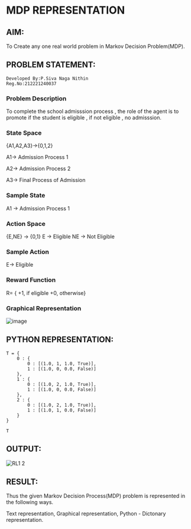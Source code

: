 # MDP REPRESENTATION

## AIM:
To Create any one real world problem in Markov Decision Problem(MDP).

## PROBLEM STATEMENT:
```
Developed By:P.Siva Naga Nithin
Reg.No:212221240037
```

### Problem Description
To complete the school admisssion process , the role of the agent is to promote if the student is eligible , if not eligible , no admisssion.

### State Space
{A1,A2,A3}->{0,1,2}

A1-> Admission Process 1

A2-> Admission Process 2

A3-> Final Process of Admission

### Sample State
A1 -> Admission Process 1

### Action Space
{E,NE} -> {0,1} E -> Eligible NE -> Not Eligible

### Sample Action
E-> Eligible

### Reward Function
R= { +1, if eligible +0, otherwise}


### Graphical Representation

![image](https://github.com/user-attachments/assets/2903e78c-f940-41e1-a628-16ac6a1d0247)


## PYTHON REPRESENTATION:
```
T = {
    0 : {
        0 : [(1.0, 1, 1.0, True)],
        1 : [(1.0, 0, 0.0, False)]
    },
    1 : {
        0 : [(1.0, 2, 1.0, True)],
        1 : [(1.0, 0, 0.0, False)]
    },
    2 : {
        0 : [(1.0, 2, 1.0, True)],
        1 : [(1.0, 1, 0.0, False)]
    }
}

T
```
## OUTPUT:
![RL1 2](https://github.com/user-attachments/assets/566ca98d-f17b-421d-a01f-174e6ff72a05)


## RESULT:
Thus the given Markov Decision Process(MDP) problem is represented in the following ways.

Text representation, Graphical representation, Python - Dictonary representation.
